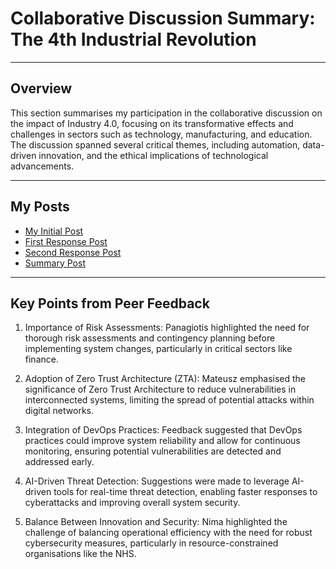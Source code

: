 # Collaborative Discussion Summary: The 4th Industrial Revolution

---

## Overview
This section summarises my participation in the collaborative discussion on the impact of Industry 4.0, focusing on its transformative effects and challenges in sectors such as technology, manufacturing, and education. The discussion spanned several critical themes, including automation, data-driven innovation, and the ethical implications of technological advancements.

---

## My Posts
- [My Initial Post](../Collaborative_Discussion_1/Posts/initial-post.md)
- [First Response Post](../Collaborative_Discussion_1/Posts/peer-response1.md)
- [Second Response Post](../Collaborative_Discussion_1/Posts/peer-response2.md)
- [Summary Post](../Collaborative_Discussion_1/Posts/summary-post.md)

---

## Key Points from Peer Feedback
1. Importance of Risk Assessments: Panagiotis highlighted the need for thorough risk assessments and contingency planning before implementing system changes, particularly in critical sectors like finance.

2. Adoption of Zero Trust Architecture (ZTA): Mateusz emphasised the significance of Zero Trust Architecture to reduce vulnerabilities in interconnected systems, limiting the spread of potential attacks within digital networks.

3. Integration of DevOps Practices: Feedback suggested that DevOps practices could improve system reliability and allow for continuous monitoring, ensuring potential vulnerabilities are detected and addressed early.

4. AI-Driven Threat Detection: Suggestions were made to leverage AI-driven tools for real-time threat detection, enabling faster responses to cyberattacks and improving overall system security.

5. Balance Between Innovation and Security: Nima highlighted the challenge of balancing operational efficiency with the need for robust cybersecurity measures, particularly in resource-constrained organisations like the NHS.
